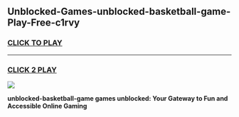
## Unblocked-Games-unblocked-basketball-game-Play-Free-c1rvy
<h3>
<a href="https://premium76.site?title=unblocked-basketball-game&ref=15A">CLICK TO PLAY</a></h3>
<hr>

<h3>
<a href="https://premium76.site?title=unblocked-basketball-game&ref=15A">CLICK 2 PLAY</a>
  
</h3>

<a href="https://premium76.site?title=unblocked-basketball-game&ref=15A"><img src="https://clearcache.store/games.png"></a>


**unblocked-basketball-game games unblocked: Your Gateway to Fun and Accessible Online Gaming**

